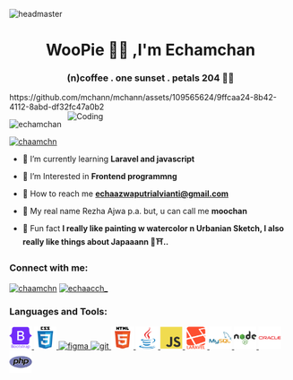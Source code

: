 ![headmaster](https://i.pinimg.com/originals/24/2e/37/242e379f970c22bf30e1689290627058.gif)
<h1 align="center">WooPie 👋🏻 ,I'm Echamchan</h1>
<h3 align="center">(n)coffee . one sunset . petals 204 🌙💐</h3>
https://github.com/mchann/mchann/assets/109565624/9ffcaa24-8b42-4112-8abd-df32fc47a0b2

<img align="right" alt="Coding" width="400" src="https://i.pinimg.com/originals/7d/07/a2/7d07a255678962d30d8717dcf5dbd266.gif">

<p align="left"> <img src="https://komarev.com/ghpvc/?username=echamchan&label=Profile%20views&color=0e75b6&style=flat" alt="echamchan" /> </p>

<p align="left"> <a href="https://twitter.com/chaamchn" target="blank"><img src="https://img.shields.io/twitter/follow/chaamchn?logo=twitter&style=for-the-badge" alt="chaamchn" /></a> </p>




- 💖 I’m currently learning **Laravel and javascript**

- 💖 I’m Interested in **Frontend programmng**

- 🌸 How to reach me **echaazwaputrialvianti@gmail.com**

- 🌸 My real name Rezha Ajwa p.a. but, u can call me **moochan** 

- 🍄 Fun fact **I really like painting w watercolor n Urbanian Sketch,
I also really like things about Japaaann 🎐⛩️..**

<h3 align="left">Connect with me:</h3>
<p align="left">
<a href="https://twitter.com/chaamchn" target="blank"><img align="center" src="https://raw.githubusercontent.com/rahuldkjain/github-profile-readme-generator/master/src/images/icons/Social/twitter.svg" alt="chaamchn" height="30" width="40" /></a>
<a href="https://instagram.com/echaacch_" target="blank"><img align="center" src="https://raw.githubusercontent.com/rahuldkjain/github-profile-readme-generator/master/src/images/icons/Social/instagram.svg" alt="echaacch_" height="30" width="40" /></a>
</p>

<h3 align="left">Languages and Tools:</h3>
<p align="left"> <a href="https://getbootstrap.com" target="_blank" rel="noreferrer"> <img src="https://raw.githubusercontent.com/devicons/devicon/master/icons/bootstrap/bootstrap-plain-wordmark.svg" alt="bootstrap" width="40" height="40"/> </a> <a href="https://www.w3schools.com/css/" target="_blank" rel="noreferrer"> <img src="https://raw.githubusercontent.com/devicons/devicon/master/icons/css3/css3-original-wordmark.svg" alt="css3" width="40" height="40"/> </a> <a href="https://www.figma.com/" target="_blank" rel="noreferrer"> <img src="https://www.vectorlogo.zone/logos/figma/figma-icon.svg" alt="figma" width="40" height="40"/> </a> <a href="https://git-scm.com/" target="_blank" rel="noreferrer"> <img src="https://www.vectorlogo.zone/logos/git-scm/git-scm-icon.svg" alt="git" width="40" height="40"/> </a> <a href="https://www.w3.org/html/" target="_blank" rel="noreferrer"> <img src="https://raw.githubusercontent.com/devicons/devicon/master/icons/html5/html5-original-wordmark.svg" alt="html5" width="40" height="40"/> </a> <a href="https://www.java.com" target="_blank" rel="noreferrer"> <img src="https://raw.githubusercontent.com/devicons/devicon/master/icons/java/java-original.svg" alt="java" width="40" height="40"/> </a> <a href="https://developer.mozilla.org/en-US/docs/Web/JavaScript" target="_blank" rel="noreferrer"> <img src="https://raw.githubusercontent.com/devicons/devicon/master/icons/javascript/javascript-original.svg" alt="javascript" width="40" height="40"/> </a> <a href="https://laravel.com/" target="_blank" rel="noreferrer"> <img src="https://raw.githubusercontent.com/devicons/devicon/master/icons/laravel/laravel-plain-wordmark.svg" alt="laravel" width="40" height="40"/> </a> <a href="https://www.mysql.com/" target="_blank" rel="noreferrer"> <img src="https://raw.githubusercontent.com/devicons/devicon/master/icons/mysql/mysql-original-wordmark.svg" alt="mysql" width="40" height="40"/> </a> <a href="https://nodejs.org" target="_blank" rel="noreferrer"> <img src="https://raw.githubusercontent.com/devicons/devicon/master/icons/nodejs/nodejs-original-wordmark.svg" alt="nodejs" width="40" height="40"/> </a> <a href="https://www.oracle.com/" target="_blank" rel="noreferrer"> <img src="https://raw.githubusercontent.com/devicons/devicon/master/icons/oracle/oracle-original.svg" alt="oracle" width="40" height="40"/> </a> <a href="https://www.php.net" target="_blank" rel="noreferrer"> <img src="https://raw.githubusercontent.com/devicons/devicon/master/icons/php/php-original.svg" alt="php" width="40" height="40"/> </a> </p>
